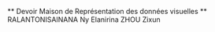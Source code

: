 **
Devoir Maison de Représentation des données visuelles 
**
RALANTONISAINANA Ny Elanirina
ZHOU Zixun
